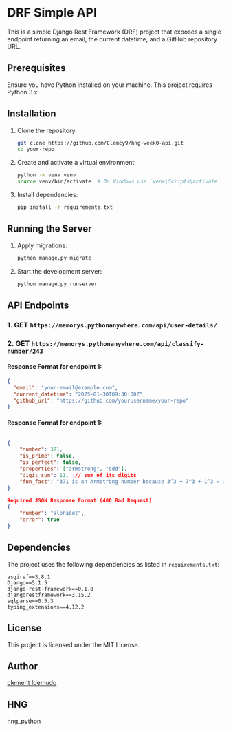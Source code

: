 # DRF Simple API

This is a simple Django Rest Framework (DRF) project that exposes a single endpoint returning an email, the current datetime, and a GitHub repository URL.

## Prerequisites

Ensure you have Python installed on your machine. This project requires Python 3.x.

## Installation

1. Clone the repository:
   ```sh
   git clone https://github.com/Clemcy9/hng-week0-api.git
   cd your-repo
   ```

2. Create and activate a virtual environment:
   ```sh
   python -m venv venv
   source venv/bin/activate  # On Windows use `venv\Scripts\activate`
   ```

3. Install dependencies:
   ```sh
   pip install -r requirements.txt
   ```

## Running the Server

1. Apply migrations:
   ```sh
   python manage.py migrate
   ```

2. Start the development server:
   ```sh
   python manage.py runserver
   ```

## API Endpoints

### 1. GET `https://memorys.pythonanywhere.com/api/user-details/`

### 2. GET `https://memorys.pythonanywhere.com/api/classify-number/243`

#### Response Format for endpoint 1:
```json
{
  "email": "your-email@example.com",
  "current_datetime": "2025-01-30T09:30:00Z",
  "github_url": "https://github.com/yourusername/your-repo"
}
```

#### Response Format for endpoint 1:
```json

{
    "number": 371,
    "is_prime": false,
    "is_perfect": false,
    "properties": ["armstrong", "odd"],
    "digit_sum": 11,  // sum of its digits
    "fun_fact": "371 is an Armstrong number because 3^3 + 7^3 + 1^3 = 371" //gotten from the numbers API
}

Required JSON Response Format (400 Bad Request)
{
    "number": "alphabet",
    "error": true
}
```

## Dependencies

The project uses the following dependencies as listed in `requirements.txt`:

```
asgiref==3.8.1
Django==5.1.5
django-rest-framework==0.1.0
djangorestframework==3.15.2
sqlparse==0.5.3
typing_extensions==4.12.2
```

## License

This project is licensed under the MIT License.

## Author

[clement Idemudo](https://github.com/Clemcy9)


## HNG

[hng_python](https://hng.tech/hire/python-developers)


